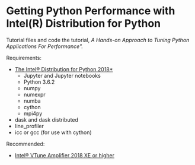 # Getting Python Performance with Intel(R) Distribution for Python
Tutorial files and code the tutorial, _A Hands-on Approach to Tuning Python Applications For Performance"._

Requirements:
- [The Intel® Distribution for Python 2018\*](https://software.intel.com/en-us/distribution-for-python)
  - Jupyter and Jupyter notebooks
  - Python 3.6.2
  - numpy
  - numexpr
  - numba
  - cython
  - mpi4py
- dask and dask distributed
- line_profiler
- icc or gcc (for use with cython)

Recommended:
- [Intel® VTune Amplifier 2018 XE or higher](https://software.intel.com/en-us/intel-vtune-amplifier-xe/)
